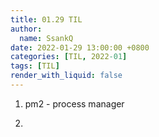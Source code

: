 ```yaml
---
title: 01.29 TIL
author:
  name: SsankQ
date: 2022-01-29 13:00:00 +0800
categories: [TIL, 2022-01]
tags: [TIL]
render_with_liquid: false
---
```


1. pm2 - process manager

2. 